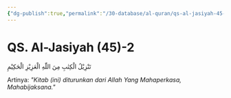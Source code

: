 ```yaml
---
{"dg-publish":true,"permalink":"/30-database/al-quran/qs-al-jasiyah-45-2/"}
---
```



# QS. Al-Jasiyah (45)-2
تَنْزِيْلُ الْكِتٰبِ مِنَ اللّٰهِ الْعَزِيْزِ الْحَكِيْمِ

Artinya: *"Kitab (ini) diturunkan dari Allah Yang Mahaperkasa, Mahabijaksana."*

